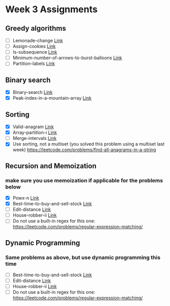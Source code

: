 # Week 3 Assignments

## Greedy algorithms

-   [ ] Lemonade-change [Link](https://leetcode.com/problems/lemonade-change)
-   [ ] Assign-cookies [Link](https://leetcode.com/problems/assign-cookies)
-   [ ] Is-subsequence [Link](https://leetcode.com/problems/is-subsequence)
-   [ ] Minimum-number-of-arrows-to-burst-balloons [Link](https://leetcode.com/problems/minimum-number-of-arrows-to-burst-balloons)
-   [ ] Partition-labels [Link](https://leetcode.com/problems/partition-labels)

## Binary search

-   [x] Binary-search [Link](https://leetcode.com/problems/binary-search)
-   [x] Peak-index-in-a-mountain-array [Link](https://leetcode.com/problems/peak-index-in-a-mountain-array)

## Sorting

-   [x] Valid-anagram [Link](https://leetcode.com/problems/valid-anagram)
-   [x] Array-partition-i [Link](https://leetcode.com/problems/array-partition-i)
-   [ ] Merge-intervals [Link](https://leetcode.com/problems/merge-intervals)
-   [x] Use sorting, not a multiset (you solved this problem using a multiset last week) https://leetcode.com/problems/find-all-anagrams-in-a-string

## Recursion and Memoization

### make sure you use memoization if applicable for the problems below

-   [x] Powx-n [Link](https://leetcode.com/problems/powx-n)
-   [x] Best-time-to-buy-and-sell-stock [Link](https://leetcode.com/problems/best-time-to-buy-and-sell-stock)
-   [ ] Edit-distance [Link](https://leetcode.com/problems/edit-distance)
-   [ ] House-robber-ii [Link](https://leetcode.com/problems/house-robber-ii)
-   [ ] Do not use a built-in regex for this one: https://leetcode.com/problems/regular-expression-matching/

## Dynamic Programming

### Same problems as above, but use dynamic programming this time

-   [ ] Best-time-to-buy-and-sell-stock [Link](https://leetcode.com/problems/best-time-to-buy-and-sell-stock)
-   [ ] Edit-distance [Link](https://leetcode.com/problems/edit-distance)
-   [ ] House-robber-ii [Link](https://leetcode.com/problems/house-robber-ii)
-   [ ] Do not use a built-in regex for this one: https://leetcode.com/problems/regular-expression-matching/
